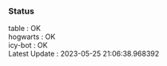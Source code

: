 ### Status


table : OK  
hogwarts : OK  
icy-bot : OK  
Latest Update : 2023-05-25 21:06:38.968392
